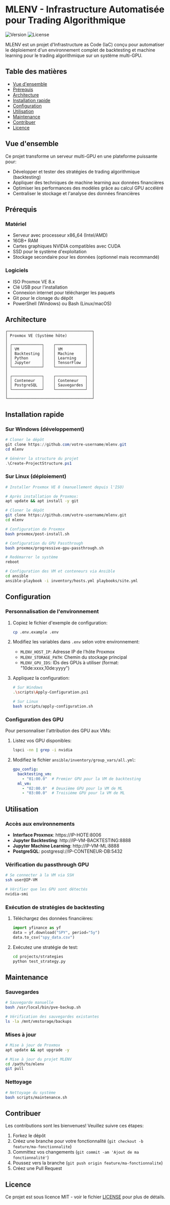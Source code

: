 # MLENV - Infrastructure Automatisée pour Trading Algorithmique

![Version](https://img.shields.io/badge/version-1.0.0-blue.svg)
![License](https://img.shields.io/badge/license-MIT-green.svg)

MLENV est un projet d'Infrastructure as Code (IaC) conçu pour automatiser le déploiement d'un environnement complet de backtesting et machine learning pour le trading algorithmique sur un système multi-GPU.

## Table des matières

- [Vue d'ensemble](#vue-densemble)
- [Prérequis](#prérequis)
- [Architecture](#architecture)
- [Installation rapide](#installation-rapide)
- [Configuration](#configuration)
- [Utilisation](#utilisation)
- [Maintenance](#maintenance)
- [Contribuer](#contribuer)
- [Licence](#licence)

## Vue d'ensemble

Ce projet transforme un serveur multi-GPU en une plateforme puissante pour:
- Développer et tester des stratégies de trading algorithmique (backtesting)
- Appliquer des techniques de machine learning aux données financières
- Optimiser les performances des modèles grâce au calcul GPU accéléré
- Centraliser le stockage et l'analyse des données financières

## Prérequis

### Matériel
- Serveur avec processeur x86_64 (Intel/AMD)
- 16GB+ RAM
- Cartes graphiques NVIDIA compatibles avec CUDA
- SSD pour le système d'exploitation
- Stockage secondaire pour les données (optionnel mais recommandé)

### Logiciels
- ISO Proxmox VE 8.x
- Clé USB pour l'installation
- Connexion internet pour télécharger les paquets
- Git pour le clonage du dépôt
- PowerShell (Windows) ou Bash (Linux/macOS)

## Architecture

```
┌─────────────────────────────────────┐
│ Proxmox VE (Système hôte)           │
│                                     │
│ ┌─────────────┐    ┌─────────────┐  │
│ │ VM          │    │ VM          │  │
│ │ Backtesting │    │ Machine     │  │
│ │ Python      │    │ Learning    │  │
│ │ Jupyter     │    │ TensorFlow  │  │
│ └─────────────┘    └─────────────┘  │
│                                     │
│ ┌─────────────┐    ┌─────────────┐  │
│ │ Conteneur   │    │ Conteneur   │  │
│ │ PostgreSQL  │    │ Sauvegardes │  │
│ └─────────────┘    └─────────────┘  │
│                                     │
└─────────────────────────────────────┘
```

## Installation rapide

### Sur Windows (développement)

```powershell
# Cloner le dépôt
git clone https://github.com/votre-username/mlenv.git
cd mlenv

# Générer la structure du projet
.\Create-ProjectStructure.ps1
```

### Sur Linux (déploiement)

```bash
# Installer Proxmox VE 8 (manuellement depuis l'ISO)

# Après installation de Proxmox:
apt update && apt install -y git

# Cloner le dépôt
git clone https://github.com/votre-username/mlenv.git
cd mlenv

# Configuration de Proxmox
bash proxmox/post-install.sh

# Configuration du GPU Passthrough
bash proxmox/progressive-gpu-passthrough.sh

# Redémarrer le système
reboot

# Configuration des VM et conteneurs via Ansible
cd ansible
ansible-playbook -i inventory/hosts.yml playbooks/site.yml
```

## Configuration

### Personnalisation de l'environnement

1. Copiez le fichier d'exemple de configuration:
   ```bash
   cp .env.example .env
   ```

2. Modifiez les variables dans `.env` selon votre environnement:
   - `MLENV_HOST_IP`: Adresse IP de l'hôte Proxmox
   - `MLENV_STORAGE_PATH`: Chemin du stockage principal
   - `MLENV_GPU_IDS`: IDs des GPUs à utiliser (format: "10de:xxxx,10de:yyyy")

3. Appliquez la configuration:
   ```bash
   # Sur Windows
   .\scripts\Apply-Configuration.ps1
   
   # Sur Linux
   bash scripts/apply-configuration.sh
   ```

### Configuration des GPU

Pour personnaliser l'attribution des GPU aux VMs:

1. Listez vos GPU disponibles:
   ```bash
   lspci -nn | grep -i nvidia
   ```

2. Modifiez le fichier `ansible/inventory/group_vars/all.yml`:
   ```yaml
   gpu_config:
     backtesting_vm:
       - "01:00.0"  # Premier GPU pour la VM de backtesting
     ml_vm:
       - "02:00.0"  # Deuxième GPU pour la VM de ML
       - "03:00.0"  # Troisième GPU pour la VM de ML
   ```

## Utilisation

### Accès aux environnements

- **Interface Proxmox**: https://IP-HOTE:8006
- **Jupyter Backtesting**: http://IP-VM-BACKTESTING:8888
- **Jupyter Machine Learning**: http://IP-VM-ML:8888
- **PostgreSQL**: postgresql://IP-CONTENEUR-DB:5432

### Vérification du passthrough GPU

```bash
# Se connecter à la VM via SSH
ssh user@IP-VM

# Vérifier que les GPU sont détectés
nvidia-smi
```

### Exécution de stratégies de backtesting

1. Téléchargez des données financières:
   ```python
   import yfinance as yf
   data = yf.download("SPY", period="5y")
   data.to_csv("spy_data.csv")
   ```

2. Exécutez une stratégie de test:
   ```bash
   cd projects/strategies
   python test_strategy.py
   ```

## Maintenance

### Sauvegardes

```bash
# Sauvegarde manuelle
bash /usr/local/bin/pve-backup.sh

# Vérification des sauvegardes existantes
ls -la /mnt/vmstorage/backups
```

### Mises à jour

```bash
# Mise à jour de Proxmox
apt update && apt upgrade -y

# Mise à jour du projet MLENV
cd /path/to/mlenv
git pull
```

### Nettoyage

```bash
# Nettoyage du système
bash scripts/maintenance.sh
```

## Contribuer

Les contributions sont les bienvenues! Veuillez suivre ces étapes:

1. Forkez le dépôt
2. Créez une branche pour votre fonctionnalité (`git checkout -b feature/ma-fonctionnalite`)
3. Committez vos changements (`git commit -am 'Ajout de ma fonctionnalité'`)
4. Poussez vers la branche (`git push origin feature/ma-fonctionnalite`)
5. Créez une Pull Request

## Licence

Ce projet est sous licence MIT - voir le fichier [LICENSE](LICENSE) pour plus de détails.